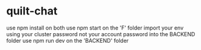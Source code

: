 # quilt-chat
use npm install on both
use npm start on the 'F' folder
import your env using your cluster password not your account password into the BACKEND folder
use npm run dev on the 'BACKEND' folder
